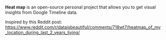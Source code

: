 **Heat map** is an open-source personal project that allows you to get visual insights from Google Timeline data.

Inspired by this Reddit post:
https://www.reddit.com/r/dataisbeautiful/comments/718wt7/heatmap_of_my_location_during_last_2_years_living/
